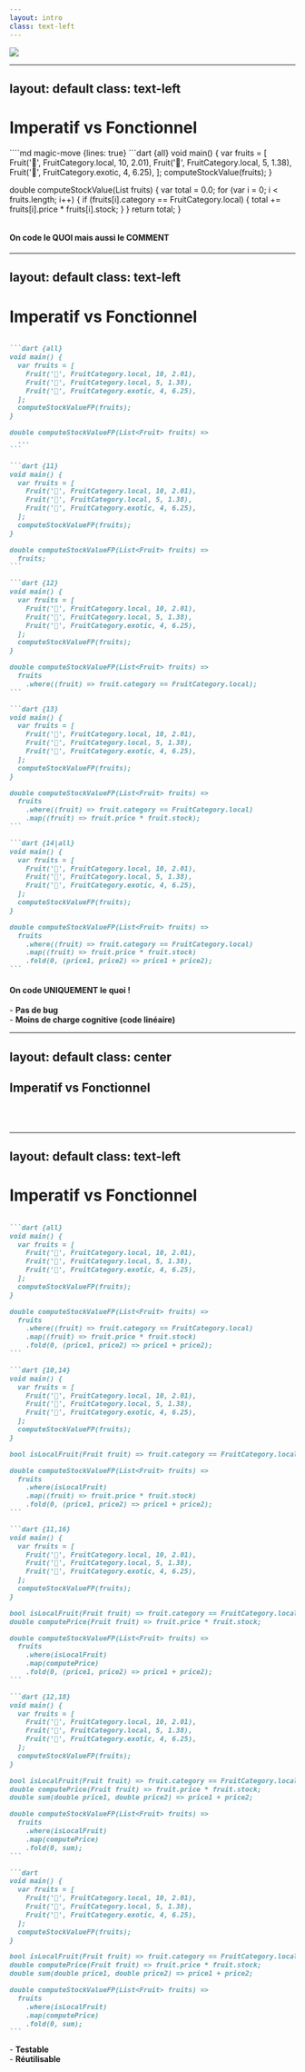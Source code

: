 ```yaml
---
layout: intro
class: text-left
---
```


<img src="../assets/fruits.jpg"/>


---
layout: default
class: text-left
---


# Imperatif vs Fonctionnel

<div v-click>
````md magic-move {lines: true}
```dart {all}
void main() {
  var fruits = [
    Fruit('🍎', FruitCategory.local, 10, 2.01),
    Fruit('🍌', FruitCategory.local, 5, 1.38),
    Fruit('🍍', FruitCategory.exotic, 4, 6.25),
  ];
  computeStockValue(fruits);
}

double computeStockValue(List<Fruit> fruits) {
  var total = 0.0;
  for (var i = 0; i < fruits.length; i++) {
    if (fruits[i].category == FruitCategory.local) {
      total += fruits[i].price * fruits[i].stock;
    }
  }
  return total;
}
```
````
</div>

#### <div v-click>On code le QUOI mais aussi le <span v-mark.circle.red="3">COMMENT</span></div>


---
layout: default
class: text-left
---


# Imperatif vs Fonctionnel


````md magic-move {lines: true}

```dart {all}
void main() {
  var fruits = [
    Fruit('🍎', FruitCategory.local, 10, 2.01),
    Fruit('🍌', FruitCategory.local, 5, 1.38),
    Fruit('🍍', FruitCategory.exotic, 4, 6.25),
  ];
  computeStockValueFP(fruits);
}

double computeStockValueFP(List<Fruit> fruits) =>
  ...
```

```dart {11}
void main() {
  var fruits = [
    Fruit('🍎', FruitCategory.local, 10, 2.01),
    Fruit('🍌', FruitCategory.local, 5, 1.38),
    Fruit('🍍', FruitCategory.exotic, 4, 6.25),
  ];
  computeStockValueFP(fruits);
}

double computeStockValueFP(List<Fruit> fruits) =>
  fruits;
```

```dart {12}
void main() {
  var fruits = [
    Fruit('🍎', FruitCategory.local, 10, 2.01),
    Fruit('🍌', FruitCategory.local, 5, 1.38),
    Fruit('🍍', FruitCategory.exotic, 4, 6.25),
  ];
  computeStockValueFP(fruits);
}

double computeStockValueFP(List<Fruit> fruits) =>
  fruits
    .where((fruit) => fruit.category == FruitCategory.local);
```

```dart {13}
void main() {
  var fruits = [
    Fruit('🍎', FruitCategory.local, 10, 2.01),
    Fruit('🍌', FruitCategory.local, 5, 1.38),
    Fruit('🍍', FruitCategory.exotic, 4, 6.25),
  ];
  computeStockValueFP(fruits);
}

double computeStockValueFP(List<Fruit> fruits) => 
  fruits
    .where((fruit) => fruit.category == FruitCategory.local)
    .map((fruit) => fruit.price * fruit.stock);
```

```dart {14|all}
void main() {
  var fruits = [
    Fruit('🍎', FruitCategory.local, 10, 2.01),
    Fruit('🍌', FruitCategory.local, 5, 1.38),
    Fruit('🍍', FruitCategory.exotic, 4, 6.25),
  ];
  computeStockValueFP(fruits);
}

double computeStockValueFP(List<Fruit> fruits) => 
  fruits
    .where((fruit) => fruit.category == FruitCategory.local)
    .map((fruit) => fruit.price * fruit.stock)
    .fold(0, (price1, price2) => price1 + price2);
```

````

#### <div v-click>On code <strong><span v-mark.circle.red="7">UNIQUEMENT</span></strong> le quoi !</div>

<div v-click="8">- <strong><span v-mark.line.red="9">Pas</span> de bug</strong></div>
<div v-click="10">- <strong><span v-mark.line.red="11">Moins</span> de charge cognitive (code linéaire)</strong></div>


---
layout: default
class: center
---

## Imperatif vs Fonctionnel
<br/>
<br/>

<v-switch>
  <template #1><img src="../assets/array1.png"/></template>
  <template #2><img src="../assets/array2.png"/></template>
  <template #3><img src="../assets/array3.png"/></template>
  <template #4><img src="../assets/array4.png"/></template>
</v-switch>



---
layout: default
class: text-left
---


# Imperatif vs Fonctionnel


````md magic-move {lines: true}

```dart {all}
void main() {
  var fruits = [
    Fruit('🍎', FruitCategory.local, 10, 2.01),
    Fruit('🍌', FruitCategory.local, 5, 1.38),
    Fruit('🍍', FruitCategory.exotic, 4, 6.25),
  ];
  computeStockValueFP(fruits);
}

double computeStockValueFP(List<Fruit> fruits) => 
  fruits
    .where((fruit) => fruit.category == FruitCategory.local)
    .map((fruit) => fruit.price * fruit.stock)
    .fold(0, (price1, price2) => price1 + price2);
```

```dart {10,14}
void main() {
  var fruits = [
    Fruit('🍎', FruitCategory.local, 10, 2.01),
    Fruit('🍌', FruitCategory.local, 5, 1.38),
    Fruit('🍍', FruitCategory.exotic, 4, 6.25),
  ];
  computeStockValueFP(fruits);
}

bool isLocalFruit(Fruit fruit) => fruit.category == FruitCategory.local;

double computeStockValueFP(List<Fruit> fruits) => 
  fruits
    .where(isLocalFruit)
    .map((fruit) => fruit.price * fruit.stock)
    .fold(0, (price1, price2) => price1 + price2);
```

```dart {11,16}
void main() {
  var fruits = [
    Fruit('🍎', FruitCategory.local, 10, 2.01),
    Fruit('🍌', FruitCategory.local, 5, 1.38),
    Fruit('🍍', FruitCategory.exotic, 4, 6.25),
  ];
  computeStockValueFP(fruits);
}

bool isLocalFruit(Fruit fruit) => fruit.category == FruitCategory.local;
double computePrice(Fruit fruit) => fruit.price * fruit.stock;

double computeStockValueFP(List<Fruit> fruits) => 
  fruits
    .where(isLocalFruit)
    .map(computePrice)
    .fold(0, (price1, price2) => price1 + price2);
```

```dart {12,18}
void main() {
  var fruits = [
    Fruit('🍎', FruitCategory.local, 10, 2.01),
    Fruit('🍌', FruitCategory.local, 5, 1.38),
    Fruit('🍍', FruitCategory.exotic, 4, 6.25),
  ];
  computeStockValueFP(fruits);
}

bool isLocalFruit(Fruit fruit) => fruit.category == FruitCategory.local;
double computePrice(Fruit fruit) => fruit.price * fruit.stock;
double sum(double price1, double price2) => price1 + price2;

double computeStockValueFP(List<Fruit> fruits) => 
  fruits
    .where(isLocalFruit)
    .map(computePrice)
    .fold(0, sum);
```

```dart
void main() {
  var fruits = [
    Fruit('🍎', FruitCategory.local, 10, 2.01),
    Fruit('🍌', FruitCategory.local, 5, 1.38),
    Fruit('🍍', FruitCategory.exotic, 4, 6.25),
  ];
  computeStockValueFP(fruits);
}

bool isLocalFruit(Fruit fruit) => fruit.category == FruitCategory.local;
double computePrice(Fruit fruit) => fruit.price * fruit.stock;
double sum(double price1, double price2) => price1 + price2;

double computeStockValueFP(List<Fruit> fruits) => 
  fruits
    .where(isLocalFruit)
    .map(computePrice)
    .fold(0, sum);
```

````

<div v-click="5">- <strong><span v-mark.line.red="6">Testable</span></strong></div>
<div v-click="7">- <strong><span v-mark.line.red="8">Réutilisable</span></strong></div>





